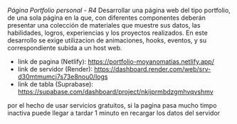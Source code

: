 *Página Portfolio personal - R4*
Desarrollar una página web del tipo portfolio, de una sola página en la que, con diferentes componentes deberán presentar una
colección de materiales que muestre sus datos, las habilidades, logros, experiencias y los proyectos realizados. En este desarrollo se exige utilizacion de animaciones, hooks, eventos, y su correspondiente subida a un host web.

- link de pagina (Netlify): https://portfolio-moyanomatias.netlify.app/
- link de servidor (Render): https://dashboard.render.com/web/srv-d30mtmumcj7s73e8nou0/logs
- link de tabla (Suprabase): https://supabase.com/dashboard/project/nkijprmbdzgmhvqvshmv

por el hecho de usar servicios gratuitos, si la pagina pasa mucho timpo inactiva puede llegar a tardar 1 minuto en recargar los datos del servidor
